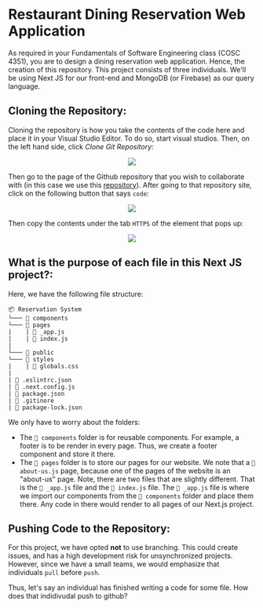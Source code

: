 # Restaurant Dining Reservation Web Application

As required in your Fundamentals of Software Engineering class (COSC 4351), you are to design a dining reservation web application. Hence, the creation of this repository. This project consists of three individuals. We'll be using Next JS for our front-end and MongoDB (or Firebase) as our query language. 

## Cloning the Repository:

Cloning the repository is how you take the contents of the code here and place it in your Visual Studio Editor. To do so, start visual studios. Then, on the left hand side, click *Clone Git Repository*:

<p align = "center">
  <kbd>
    <picture>
      <img src = "https://user-images.githubusercontent.com/78463059/192163325-6df6fdb6-1207-47f8-9c8b-52ae550ea42c.png" />
    </picture>
  </kbd>
</p>

Then go to the page of the Github repository that you wish to collaborate with (in this case we use this [repository](https://github.com/Sergio-Source-code/ReservationSystem/)). After going to that repository site, click on the following button that says `code`:

<p align = "center">
  <kbd>
    <picture>
      <img src = "https://user-images.githubusercontent.com/78463059/192163494-92f4c850-b1e1-4ea7-a4a5-4b22d1e08e40.png" />
    </picture>
  </kbd>
</p>
  
Then copy the contents under the tab `HTTPS` of the element that pops up:

<p align = "center">
  <kbd>
    <picture>
      <img src = "https://user-images.githubusercontent.com/78463059/192170312-3b833136-2e37-4ca5-a4f9-04272bc91128.png" />
    </picture>
  </kbd>
</p>

## What is the purpose of each file in this Next JS project?:

Here, we have the following file structure:
```
📦 Reservation System
└─── 📁 components
└─── 📁 pages
|    | 📜 _app.js
|    | 📜 index.js
|
└─── 📁 public
└─── 📁 styles
|    | 📜 globals.css
|
| 📜 .eslintrc.json
| 📜 .next.config.js
| 📜 package.json
| 📜 .gitinore
| 📜 package-lock.json
```

We only have to worry about the folders:
- The `📁 components` folder is for reusable components. For example, a footer is to be render in every page. Thus, we create a footer component and store it there.
- The `📁 pages` folder is to store our pages for our website. We note that a `📜 about-us.js` page, because one of the pages of the website is an "about-us" page. Note, there are two files that are slightly different. That is the `📜 _app.js` file and the `📜 index.js` file. The `📜 _app.js` file is where we import our components from the `📁 components` folder and place them there. Any code in there would render to all pages of our Next.js project.

## Pushing Code to the Repository:

For this project, we have opted **not** to use branching. This could create issues, and has a high development risk for unsynchronized projects. However, since we have a small teams, we would emphasize that individuals `pull` before `push`.

Thus, let's say an individual has finished writing a code for some file. How does that indidivudal push to github?
